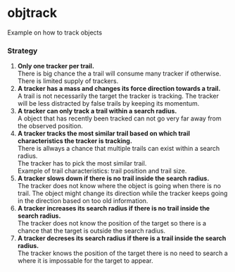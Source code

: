 # objtrack
Example on how to track objects

### Strategy
1. **Only one tracker per trail.**<br>
There is big chance the a trail will consume many tracker if otherwise. There is limited supply of trackers. 
2. **A tracker has a mass and changes its force direction towards a trail.**<br>
A trail is not necessarily the target the tracker is tracking. The tracker will be less distracted by false trails by keeping its momentum.
3. **A tracker can only track a trail within a search radius.**<br>
A object that has recently been tracked can not go very far away from the observed position.
4. **A tracker tracks the most similar trail based on which trail characteristics the tracker is tracking.**<br>
There is allways a chance that multiple trails can exist within a search radius.<br>
The tracker has to pick the most similar trail.<br>
Example of trail characteristics: trail position and trail size.
5. **A tracker slows down if there is no trail inside the search radius.**<br>
The tracker does not know where the object is going when there is no trail.
The object might change its direction while the tracker keeps going in the direction based on too old information.
6. **A tracker increases its search radius if there is no trail inside the search radius.**<br>
The tracker does not know the position of the target so there is a chance that the target is outside the search radius.
7. **A tracker decreses its search radius if there is a trail inside the search radius.**<br>
The tracker knows the position of the target there is no need to search a where it is impossable for the target to appear.
